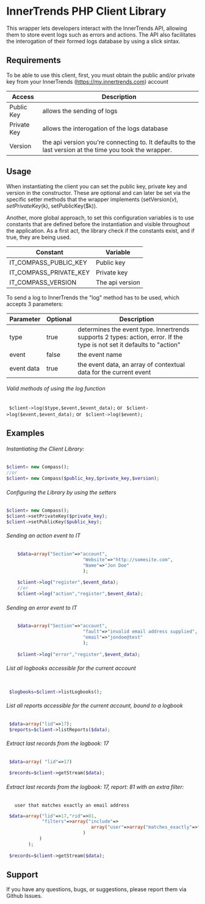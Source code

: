  InnerTrends PHP Client Library
===================
 This wrapper lets developers interact with the InnerTrends API, allowing them to store event logs such as errors and actions. 
 The API also facilitates the interogation of their formed logs database by using a slick sintax.
                                        
 Requirements
-----
 To be able to use this client, first, you must obtain the public and/or private key from your InnerTrends (https://my.innertrends.com) account                                        

 Access | Description
 --- | ---
 Public Key | allows the sending of logs
 Private Key | allows the interogation of the logs database
 Version | the api version you're connecting to. It defaults to the last version at the time you took the wrapper.

 Usage
-----
 When instantiating the client you can set the public key, private key and version in the constructor.    These are optional and can later be set via the specific setter methods that the wrapper implements (setVersion($v), setPrivateKey($k), setPublicKey($k)).

 Another, more global approach, to set this configuration variables is to use constants that are defined before the instantiation and visible throughout the application. As a first act, the library check if the constants exist, and if true, they are being used.

Constant | Variable
--- | ---
IT_COMPASS_PUBLIC_KEY | Public key
IT_COMPASS_PRIVATE_KEY | Private key
IT_COMPASS_VERSION | The api version

To send a log to InnerTrends the "log" method has to be used, which accepts 3 parameters:

Parameter | Optional | Description
--- | --- | ---
type | true | determines the event type. Innertrends supports 2 types: action, error. If the type is not set it defaults to "action"
event | false | the event name
event data | true | the event data, an array of contextual data for the current event

###### Valid methods of using the log function

```  $client->log($type,$event,$event_data); ```
 or
 ```  $client->log($event,$event_data); ```
  or
 ```  $client->log($event); ```
 
 Examples
-----
 
###### Instantiating the Client Library:
```php
$client= new Compass();
//or
$client= new Compass($public_key,$private_key,$version);
```

###### Configuring the Library by using the setters
```php
$client= new Compass();
$client->setPrivateKey($private_key);
$client->setPublicKey($public_key); 
```

###### Sending an action event to IT
```php
    $data=array("Section"=>"account", 
				            "Website"=>"http://somesite.com",
				            "Name"=>"Jon Doe" 
				            );
				      
	$client->log("register",$event_data);
	//or
	$client->log("action","register",$event_data);
```

###### Sending an error event to IT
```php
    $data=array("Section"=>"account", 
				            "fault"=>"invalid email address supplied",
				            "email"=>"jondoe@test" 
				            );
				      
 	$client->log("error","register",$event_data);
``` 

######  List all logbooks accessible for the current account
```php  

 $logbooks=$client->listLogbooks();
```

######  List all reports accessible for the current account, bound to a logbook
```php  
 $data=array("lid"=>17);
 $reports=$client->listReports($data);
```

###### Extract last records from the  logbook: 17 
```php 
 $data=array( "lid"=>17)  
 
 $records=$client->getStream($data);
```

###### Extract last records from the  logbook: 17, report: 81 with an extra filter:
       user that matches exactly an email address
```php 
 $data=array("lid"=>17,"rid"=>81,
 		     "filters"=>array("include"=>
 		     		           array("user"=>array("matches_exactly"=>"user@domain.com")
 		     		 		)
            )
 		); 
 
 $records=$client->getStream($data);
```
Support
-------------------
If you have any questions, bugs, or suggestions, please report them via Github Issues.  
